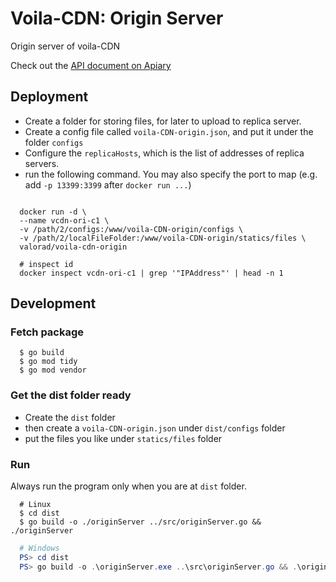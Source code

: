 # Voila-CDN: Origin Server

Origin server of voila-CDN

Check out the [API document on Apiary](https://voilacdnorigin.docs.apiary.io)

## Deployment

- Create a folder for storing files, for later to upload to replica server. 
- Create a config file called `voila-CDN-origin.json`, and put it under the folder `configs`
- Configure the `replicaHosts`, which is the list of addresses of replica servers.
- run the following command. You may also specify the port to map (e.g. add `-p 13399:3399` after `docker run ...`)

``` shell

  docker run -d \
  --name vcdn-ori-c1 \
  -v /path/2/configs:/www/voila-CDN-origin/configs \
  -v /path/2/localFileFolder:/www/voila-CDN-origin/statics/files \
  valorad/voila-cdn-origin

  # inspect id
  docker inspect vcdn-ori-c1 | grep '"IPAddress"' | head -n 1

```

## Development

### Fetch package

``` shell
  $ go build
  $ go mod tidy
  $ go mod vendor
```

### Get the dist folder ready

- Create the `dist` folder
- then create a `voila-CDN-origin.json` under `dist/configs` folder
- put the files you like under `statics/files` folder

### Run

Always run the program only when you are at `dist` folder.

``` shell
  # Linux
  $ cd dist
  $ go build -o ./originServer ../src/originServer.go && ./originServer
```

``` powershell
  # Windows
  PS> cd dist
  PS> go build -o .\originServer.exe ..\src\originServer.go && .\originServer.exe
```
